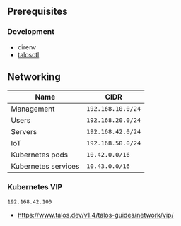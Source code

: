 ## Prerequisites

### Development

- direnv
- [talosctl](https://www.talos.dev/latest/introduction/quickstart/)

## Networking

| Name                | CIDR              |
| ------------------- | ----------------- |
| Management          | `192.168.10.0/24` |
| Users               | `192.168.20.0/24` |
| Servers             | `192.168.42.0/24` |
| IoT                 | `192.168.50.0/24` |
| Kubernetes pods     | `10.42.0.0/16`    |
| Kubernetes services | `10.43.0.0/16`    |

### Kubernetes VIP

`192.168.42.100`

- https://www.talos.dev/v1.4/talos-guides/network/vip/
